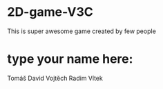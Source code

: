 # 2D-game-V3C
This is super awesome game created by few people


# type your name here:
Tomáš
David
Vojtěch
Radim
Vítek
